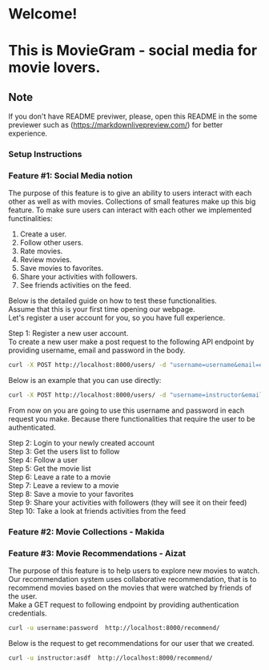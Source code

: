 # Welcome!
# This is MovieGram - social media for movie lovers. 

## Note
If you don't have README previwer, please, open this README in the some previewer such as (https://markdownlivepreview.com/) for better experience.  

### Setup Instructions   
### Feature #1: Social Media notion
The purpose of this feature is to give an ability to users interact with each other as well as with movies. Collections of small features make up this big feature. To make sure users can interact with each other we implemented functinalities:  
1. Create a user. 
2. Follow other users. 
3. Rate movies. 
4. Review movies. 
5. Save movies to favorites.  
6. Share your activities with followers. 
7. See friends activities on the feed.  

Below is the detailed guide on how to test these functionalities.  
Assume that this is your first time opening our webpage.  
Let's register a user account for you, so you have full experience.  

Step 1: Register a new user account.  
To create a new user make a post request to the following API endpoint by providing username, email and password in the body.  
```bash
curl -X POST http://localhost:8000/users/ -d "username=username&email=email@example.com&password=mypassword123"
```   

Below is an example that you can use directly:   
```bash
curl -X POST http://localhost:8000/users/ -d "username=instructor&email=myemail@example.com&password=asdf"
```

From now on you are going to use this username and password in each request you make. Because there functionalities that require the user to be authenticated.   


Step 2: Login to your newly created account  
Step 3: Get the users list to follow  
Step 4: Follow a user  
Step 5: Get the movie list  
Step 6: Leave a rate to a movie  
Step 7: Leave a review to a movie  
Step 8: Save a movie to your favorites  
Step 9: Share your activities with followers (they will see it on their feed)  
Step 10: Take a look at friends activities from the feed  


### Feature #2: Movie Collections - Makida

### Feature #3: Movie Recommendations - Aizat 
The purpose of this feature is to help users to explore new movies to watch. Our recommendation system uses collaborative recommendation, that is to recommend movies based on the movies that were watched by friends of the user.  
Make a GET request to following endpoint by providing authentication credentials.  
```bash
curl -u username:password  http://localhost:8000/recommend/
``` 

Below is the request to get recommendations for our user that we created.
```bash
curl -u instructor:asdf  http://localhost:8000/recommend/
```  
